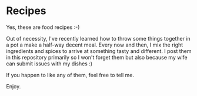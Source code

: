 Recipes
=======

Yes, these are food recipes :-)

Out of necessity, I've recently learned how to throw some things together in a pot a make a half-way decent meal. Every now and then, I mix the right ingredients and spices to arrive at something tasty and different. I post them in this repository primarily so I won't forget them but also because my wife can submit issues with my dishes :)

If you happen to like any of them, feel free to tell me.

Enjoy.